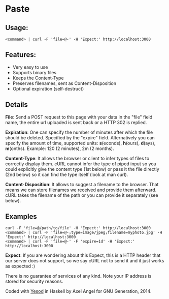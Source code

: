 Paste
=====

Usage:
------

    <command> | curl -F 'file=@-' -H 'Expect:' http://localhost:3000

Features:
---------

-   Very easy to use
-   Supports binary files
-   Keeps the Content-Type
-   Preserves filenames, sent as Content-Disposition
-   Optional expiration (self-destruct)

Details
-------

**File**: Send a POST request to this page with your data in the "file"
field name, the entire url uploaded is sent back or a HTTP 302 is
replied.

**Expiration**: One can specify the number of minutes after which the
file should be deleted. Specified by the "expire" field. Alternatively
you can specify the amount of time, supported units: **s**(econds),
**h**(ours), **d**(ays), **m**(onths). Example: 120 (2 minutes), 2m (2
months).

**Content-Type**: It allows the browser or client to infer types of
files to correctly display them. cURL cannot infer the type of piped
input so you could explicitly give the content type (1st below) or pass
it the file directly (2nd below) so it can find the type itself (look at
man curl).

**Content-Disposition**: It allows to suggest a filename to the browser.
That means we can store filenames we received and provide them
afterward. cURL takes the filename of the path or you can provide it
separately (see below).

Examples
--------

    curl -F 'file=@/path/to/file' -H 'Expect:' http://localhost:3000
    <command> | curl -F 'file=@-;type=image/jpeg;filename=myphoto.jpg' -H 'Expect:' http://localhost:3000
    <command> | curl -F 'file=@-' -F 'expire=1d' -H 'Expect:' http://localhost:3000

**Expect**: If you are wondering about this Expect, this is a HTTP
header that our server does not support, so we say cURL not to send it
and it just works as expected :)

There is no guarantee of services of any kind. Note your IP address is
stored for security reasons.

Coded with [Yesod](http://www.yesodweb.com/) in Haskell by Axel Angel
for GNU Generation, 2014.
